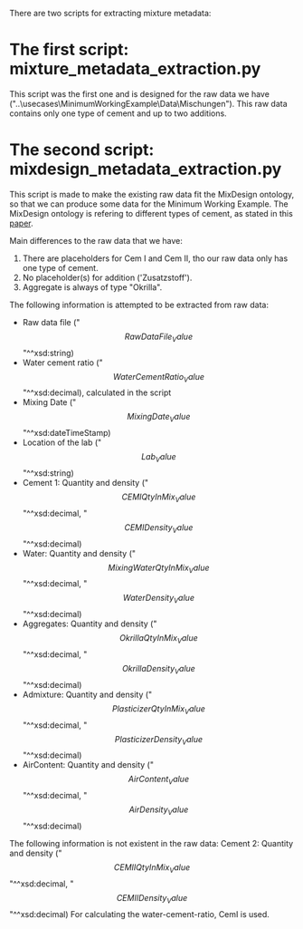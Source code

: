 There are two scripts for extracting mixture metadata:

# The first script: mixture_metadata_extraction.py

This script was the first one and is designed for the raw data we have ("..\usecases\MinimumWorkingExample\Data\Mischungen").
This raw data contains only one type of cement and up to two additions. 

# The second script: mixdesign_metadata_extraction.py

This script is made to make the existing raw data fit the MixDesign ontology, so that we can produce some
data for the Minimum Working Example. The MixDesign ontology is refering to different types of cement, as 
stated in this [paper](https://www.sciencedirect.com/science/article/pii/S0008884608000884).

Main differences to the raw data that we have: 
1. There are placeholders for Cem I and Cem II, tho our raw data only has one type of cement.
2. No placeholder(s) for addition ('Zusatzstoff'). 
3. Aggregate is always of type "Okrilla". 

The following information is attempted to be extracted from raw data:
- Raw data file ("$$RawDataFile_Value$$"^^xsd:string)
- Water cement ratio ("$$WaterCementRatio_Value$$"^^xsd:decimal), calculated in the script
- Mixing Date ("$$MixingDate_Value$$"^^xsd:dateTimeStamp)
- Location of the lab ("$$Lab_Value$$"^^xsd:string)
- Cement 1: Quantity and density ("$$CEMIQtyInMix_Value$$"^^xsd:decimal, "$$CEMIDensity_Value$$"^^xsd:decimal)
- Water: Quantity and density ("$$MixingWaterQtyInMix_Value$$"^^xsd:decimal, "$$WaterDensity_Value$$"^^xsd:decimal)
- Aggregates: Quantity and density ("$$OkrillaQtyInMix_Value$$"^^xsd:decimal, "$$OkrillaDensity_Value$$"^^xsd:decimal)
- Admixture: Quantity and density ("$$PlasticizerQtyInMix_Value$$"^^xsd:decimal, "$$PlasticizerDensity_Value$$"^^xsd:decimal)
- AirContent: Quantity and density ("$$AirContent_Value$$"^^xsd:decimal, "$$AirDensity_Value$$"^^xsd:decimal)

The following information is not existent in the raw data:
Cement 2: Quantity and density ("$$CEMIIQtyInMix_Value$$"^^xsd:decimal, "$$CEMIIDensity_Value$$"^^xsd:decimal)
For calculating the water-cement-ratio, CemI is used.